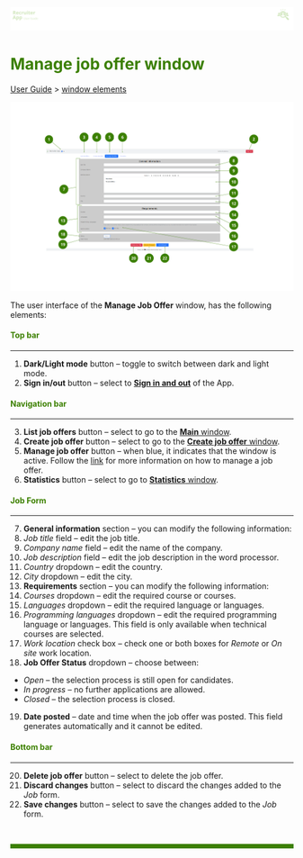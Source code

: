 ![banner](../../attachments/peque.png)

# <span style="color:#3C8000">Manage job offer window</span>

[User Guide](../README.md) > [window elements](README.md)

![mainwindow](../../attachments/RAmanagejoboffer.png)

The user interface of the **Manage Job Offer** window, has the following elements:

#### <span style="color:#3C8000">Top bar</span>

---

1. **Dark/Light mode** button – toggle to switch between dark and light mode.
2. **Sign in/out** button – select to [**Sign in and out**](../How-to/How-to-authenticate.md) of the App.

#### <span style="color:#3C8000">Navigation bar</span>

---

3. **List job offers** button – select to go to the [**Main** window](/Main-window.md).
4. **Create job offer** button – select to go to the [**Create job offer** window](Create-job-offer-window.md).
5. **Manage job offer** button – when blue, it indicates that the window is active. Follow the [link](../How-to/How-to-manage-a-job-offer.md) for more information on how to manage a job offer.
6. **Statistics** button – select to go to [**Statistics** window](Statistics-window.md).

#### <span style="color:#3C8000">Job Form</span>

---

7. **General information** section – you can modify the following information:
8. _Job title_ field – edit the job title.
9. _Company name_ field – edit the name of the company.
10. _Job description_ field – edit the job description in the word processor.
11. _Country_ dropdown – edit the country.
12. _City_ dropdown – edit the city.
13. **Requirements** section – you can modify the following information:
14. _Courses_ dropdown – edit the required course or courses.
15. _Languages_ dropdown – edit the required language or languages.
16. _Programming languages_ dropdown – edit the required programming language or languages. This field is only available when technical courses are selected.
17. _Work location_ check box – check one or both boxes for _Remote_ or _On site_ work location.
18. **Job Offer Status** dropdown – choose between:

- _Open_ – the selection process is still open for candidates.
- _In progress_ – no further applications are allowed.
- _Closed_ – the selection process is closed.

19. **Date posted** – date and time when the job offer was posted. This field generates automatically and it cannot be edited.

#### <span style="color:#3C8000">Bottom bar</span>

---

20. **Delete job offer** button – select to delete the job offer.
21. **Discard changes** button – select to discard the changes added to the _Job_ form.
22. **Save changes** button – select to save the changes added to the _Job_ form.

<br>
<hr style="height:8px;background-color:#3C8000">
